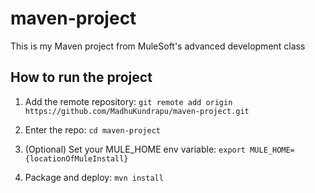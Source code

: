 # maven-project

This is my Maven project from MuleSoft's advanced development class

## How to run the project

1. Add the remote repository: `git remote add origin https://github.com/MadhuKundrapu/maven-project.git`

2. Enter the repo: `cd maven-project`

3. (Optional) Set your MULE_HOME env variable: `export MULE_HOME={locationOfMuleInstall}`

4. Package and deploy: `mvn install`
